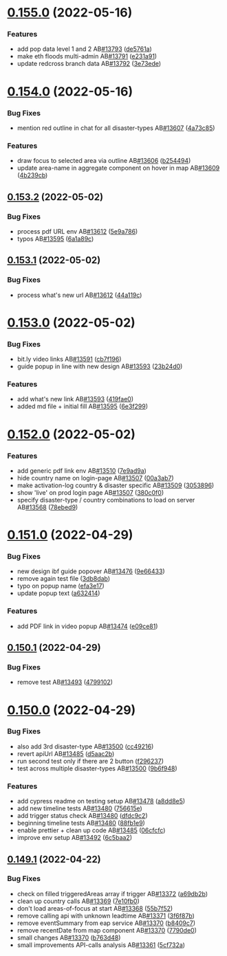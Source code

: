 # [0.155.0](https://github.com/rodekruis/IBF-system/compare/v0.154.0...v0.155.0) (2022-05-16)


### Features

* add pop data level 1 and 2 AB[#13793](https://github.com/rodekruis/IBF-system/issues/13793) ([de5761a](https://github.com/rodekruis/IBF-system/commit/de5761a600bfe0a83e988e2cbb432955a3c1a3b0))
* make eth floods multi-admin AB[#13791](https://github.com/rodekruis/IBF-system/issues/13791) ([e231a91](https://github.com/rodekruis/IBF-system/commit/e231a9156dc62d52d098c61b7bad9b6716dcd884))
* update redcross branch data AB[#13792](https://github.com/rodekruis/IBF-system/issues/13792) ([3e73ede](https://github.com/rodekruis/IBF-system/commit/3e73edeaff2906b2b6067ed35a9d6b0920363807))



# [0.154.0](https://github.com/rodekruis/IBF-system/compare/v0.153.2...v0.154.0) (2022-05-16)


### Bug Fixes

* mention red outline in chat for all disaster-types AB[#13607](https://github.com/rodekruis/IBF-system/issues/13607) ([4a73c85](https://github.com/rodekruis/IBF-system/commit/4a73c85dbe971e85058471e4efd37ac2c61e9335))


### Features

* draw focus to selected area via outline AB[#13606](https://github.com/rodekruis/IBF-system/issues/13606) ([b254494](https://github.com/rodekruis/IBF-system/commit/b254494c0cf83212a8efafec1a0fdce454134f57))
* update area-name in aggregate component on hover in map AB[#13609](https://github.com/rodekruis/IBF-system/issues/13609) ([4b239cb](https://github.com/rodekruis/IBF-system/commit/4b239cb3c7e2029fd16e169db2ef75f441f7fa64))



## [0.153.2](https://github.com/rodekruis/IBF-system/compare/v0.153.1...v0.153.2) (2022-05-02)


### Bug Fixes

* process pdf URL env AB[#13612](https://github.com/rodekruis/IBF-system/issues/13612) ([5e9a786](https://github.com/rodekruis/IBF-system/commit/5e9a786a0941b565b737825c46981bf881f80830))
* typos AB[#13595](https://github.com/rodekruis/IBF-system/issues/13595) ([6a1a89c](https://github.com/rodekruis/IBF-system/commit/6a1a89c4a6e3c3ccb09edff6ac484f2d066887c4))



## [0.153.1](https://github.com/rodekruis/IBF-system/compare/v0.153.0...v0.153.1) (2022-05-02)


### Bug Fixes

* process what's new url AB[#13612](https://github.com/rodekruis/IBF-system/issues/13612) ([44a119c](https://github.com/rodekruis/IBF-system/commit/44a119cf73e8e1bda42bc2295cbf6bc813dce783))



# [0.153.0](https://github.com/rodekruis/IBF-system/compare/v0.152.0...v0.153.0) (2022-05-02)


### Bug Fixes

* bit.ly video links AB[#13591](https://github.com/rodekruis/IBF-system/issues/13591) ([cb7f196](https://github.com/rodekruis/IBF-system/commit/cb7f1966cadb949b3abf52a138d1fd7ca3564a6e))
* guide popup in line with new design AB[#13593](https://github.com/rodekruis/IBF-system/issues/13593) ([23b24d0](https://github.com/rodekruis/IBF-system/commit/23b24d09ea16c136306e9f98ec2617b53f066d35))


### Features

* add what's new link AB[#13593](https://github.com/rodekruis/IBF-system/issues/13593) ([419fae0](https://github.com/rodekruis/IBF-system/commit/419fae0e3de95cb1ed02c75ee13cca9c7eaf942c))
* added md file + initial fill AB[#13595](https://github.com/rodekruis/IBF-system/issues/13595) ([6e3f299](https://github.com/rodekruis/IBF-system/commit/6e3f299e66552ed82f60c00ac2ba5ff656c1946f))



# [0.152.0](https://github.com/rodekruis/IBF-system/compare/v0.151.0...v0.152.0) (2022-05-02)


### Features

* add generic pdf link env AB[#13510](https://github.com/rodekruis/IBF-system/issues/13510) ([7e9ad9a](https://github.com/rodekruis/IBF-system/commit/7e9ad9a34124faa5df4b27113cf8fa8276c76f5e))
* hide country name on login-page AB[#13507](https://github.com/rodekruis/IBF-system/issues/13507) ([00a3ab7](https://github.com/rodekruis/IBF-system/commit/00a3ab7976cf0958043f42bafe946366f160a142))
* make activation-log country & disaster specific AB[#13509](https://github.com/rodekruis/IBF-system/issues/13509) ([3053896](https://github.com/rodekruis/IBF-system/commit/30538965138130f884e2e0ec77f644a7f48650ec))
* show 'live' on prod login page AB[#13507](https://github.com/rodekruis/IBF-system/issues/13507) ([380c0f0](https://github.com/rodekruis/IBF-system/commit/380c0f0a27f7864a147d0e811966e5e718c98057))
* specify disaster-type / country combinations to load on server AB[#13568](https://github.com/rodekruis/IBF-system/issues/13568) ([78ebed9](https://github.com/rodekruis/IBF-system/commit/78ebed9b0ddb97b1f6863e657d97c9a3e767538d))



# [0.151.0](https://github.com/rodekruis/IBF-system/compare/v0.150.1...v0.151.0) (2022-04-29)


### Bug Fixes

* new design ibf guide popover AB[#13476](https://github.com/rodekruis/IBF-system/issues/13476) ([9e66433](https://github.com/rodekruis/IBF-system/commit/9e66433afc53be88010cd1e87ec3151d980ee7ff))
* remove again test file ([3db8dab](https://github.com/rodekruis/IBF-system/commit/3db8dabd1ecbb2ddf1a1bf95f3029e6b8f227366))
* typo on popup name ([efa3e17](https://github.com/rodekruis/IBF-system/commit/efa3e170ace712c808f4ed958e5cc906de814ddc))
* update popup text ([a632414](https://github.com/rodekruis/IBF-system/commit/a632414aa787fea63ed833192f926f669a455f92))


### Features

* add PDF link in video popup AB[#13474](https://github.com/rodekruis/IBF-system/issues/13474) ([e09ce81](https://github.com/rodekruis/IBF-system/commit/e09ce81dc9997ca78035707cb1b2029f7d9f1231))



## [0.150.1](https://github.com/rodekruis/IBF-system/compare/v0.150.0...v0.150.1) (2022-04-29)


### Bug Fixes

* remove test AB[#13493](https://github.com/rodekruis/IBF-system/issues/13493) ([4799102](https://github.com/rodekruis/IBF-system/commit/4799102dff0e09268e300f3296584ddb7fbb48af))



# [0.150.0](https://github.com/rodekruis/IBF-system/compare/v0.149.1...v0.150.0) (2022-04-29)


### Bug Fixes

* also add 3rd disaster-type AB[#13500](https://github.com/rodekruis/IBF-system/issues/13500) ([cc49216](https://github.com/rodekruis/IBF-system/commit/cc492168e43d5ec0bf51514783b9ab01b57fd62a))
* revert apiUrl AB[#13485](https://github.com/rodekruis/IBF-system/issues/13485) ([d5aac2b](https://github.com/rodekruis/IBF-system/commit/d5aac2b5f8bd51346cde904376ddff78db5cfaf1))
* run second test only if there are 2 button ([f296237](https://github.com/rodekruis/IBF-system/commit/f296237346f38d05499e1c11c1d408202a612d7f))
* test across multiple disaster-types AB[#13500](https://github.com/rodekruis/IBF-system/issues/13500) ([9b6f948](https://github.com/rodekruis/IBF-system/commit/9b6f9482456f454cc470262dd749633d3445f2a7))


### Features

* add cypress readme on testing setup AB[#13478](https://github.com/rodekruis/IBF-system/issues/13478) ([a8dd8e5](https://github.com/rodekruis/IBF-system/commit/a8dd8e5dca36709b2f9536a5d775624ed8e756d6))
* add new timeline tests AB[#13480](https://github.com/rodekruis/IBF-system/issues/13480) ([756615e](https://github.com/rodekruis/IBF-system/commit/756615eb07f5b01ec370c791cba72b041685c15e))
* add trigger status check AB[#13480](https://github.com/rodekruis/IBF-system/issues/13480) ([dfdc9c2](https://github.com/rodekruis/IBF-system/commit/dfdc9c23d102899dd1ce2044fb1722a033314ab9))
* beginning timeline tests AB[#13480](https://github.com/rodekruis/IBF-system/issues/13480) ([88fb1e9](https://github.com/rodekruis/IBF-system/commit/88fb1e9189a993414bba5726509fa7a5c6ca5fbd))
* enable prettier + clean up code AB[#13485](https://github.com/rodekruis/IBF-system/issues/13485) ([06cfcfc](https://github.com/rodekruis/IBF-system/commit/06cfcfc9ee8cd7cdec6e7f3dc748114719c6c92e))
* improve env setup AB[#13492](https://github.com/rodekruis/IBF-system/issues/13492) ([6c5baa2](https://github.com/rodekruis/IBF-system/commit/6c5baa2f338caba76e13b546baab22714b8a78d3))



## [0.149.1](https://github.com/rodekruis/IBF-system/compare/v0.149.0...v0.149.1) (2022-04-22)


### Bug Fixes

* check on filled triggeredAreas array if trigger AB[#13372](https://github.com/rodekruis/IBF-system/issues/13372) ([a69db2b](https://github.com/rodekruis/IBF-system/commit/a69db2bc79875a71550ac5e4428ef1de17ae2775))
* clean up country calls AB[#13369](https://github.com/rodekruis/IBF-system/issues/13369) ([7e10fb0](https://github.com/rodekruis/IBF-system/commit/7e10fb0585f47165ab2b79f3a7f30c38e80d71bb))
* don't load areas-of-focus at start AB[#13368](https://github.com/rodekruis/IBF-system/issues/13368) ([55b7f52](https://github.com/rodekruis/IBF-system/commit/55b7f52716ca91d765818076c94722ec4cfdd8a7))
* remove calling api with unknown leadtime AB[#13371](https://github.com/rodekruis/IBF-system/issues/13371) ([3f6f87b](https://github.com/rodekruis/IBF-system/commit/3f6f87b8b7b1ca751be43c63c3fbe188d192c8df))
* remove eventSummary from eap service AB[#13370](https://github.com/rodekruis/IBF-system/issues/13370) ([b8409c7](https://github.com/rodekruis/IBF-system/commit/b8409c7024a13a711bbc46a29c858d5d1afbe696))
* remove recentDate from map component AB[#13370](https://github.com/rodekruis/IBF-system/issues/13370) ([7790de0](https://github.com/rodekruis/IBF-system/commit/7790de0253f2ffbb417dc620480c56c31a883f9b))
* small changes AB[#13370](https://github.com/rodekruis/IBF-system/issues/13370) ([b763d48](https://github.com/rodekruis/IBF-system/commit/b763d488494ee16dad29ebec0fe3cf5b5263bfff))
* small improvements API-calls analysis AB[#13361](https://github.com/rodekruis/IBF-system/issues/13361) ([5cf732a](https://github.com/rodekruis/IBF-system/commit/5cf732a8df5886f718c086af717e9769fa8be00f))



